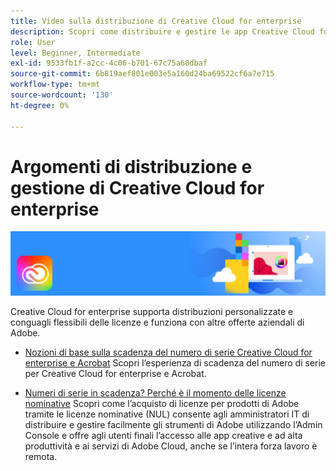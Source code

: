 ```yaml
---
title: Video sulla distribuzione di Creative Cloud for enterprise
description: Scopri come distribuire e gestire le app Creative Cloud for enterprise
role: User
level: Beginner, Intermediate
exl-id: 9533fb1f-a2cc-4c06-b701-67c75a60dbaf
source-git-commit: 6b819aef801e003e5a160d24ba69522cf6a7e715
workflow-type: tm+mt
source-wordcount: '130'
ht-degree: 0%

---
```


# Argomenti di distribuzione e gestione di Creative Cloud for enterprise

![Creative Cloud Hero Image](../assets/CCEbanner.png)

Creative Cloud for enterprise supporta distribuzioni personalizzate e conguagli flessibili delle licenze e funziona con altre offerte aziendali di Adobe.

* [Nozioni di base sulla scadenza del numero di serie Creative Cloud for enterprise e Acrobat](cceserial.md)
Scopri l’esperienza di scadenza del numero di serie per Creative Cloud for enterprise e Acrobat.

* [Numeri di serie in scadenza? Perché è il momento delle licenze nominative](nameduserlicensing.md)
Scopri come l’acquisto di licenze per prodotti di Adobe tramite le licenze nominative (NUL) consente agli amministratori IT di distribuire e gestire facilmente gli strumenti di Adobe utilizzando l’Admin Console e offre agli utenti finali l’accesso alle app creative e ad alta produttività e ai servizi di Adobe Cloud, anche se l’intera forza lavoro è remota.
